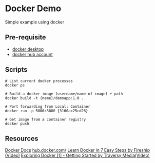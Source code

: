 # Docker Demo

Simple example using docker

## Pre-requisite

- [docker desktop](https://hub.docker.com/editions/community/docker-ce-desktop-mac)
- [docker hub account](https://hub.docker.com/)

## Scripts

```shell
# List current docker processes
docker ps

# Build a docker image (username/name of image) + path
docker build -t {name}/demoapp:1.0 .

# Port forwarding from Local: Container
docker run -p 5000:8080 {3160ac25cd26}

# Get image from a container registry
docker push
```

## Resources

[Docker Docs](https://docs.docker.com/docker-hub/)
[hub.docker.com/](https://hub.docker.com/)
[Learn Docker in 7 Easy Steps by Fireship (Video)](https://www.youtube.com/watch?v=gAkwW2tuIqE)
[Exploring Docker [1] - Getting Started by Traversy Media(Video)](https://www.youtube.com/watch?v=Kyx2PsuwomE)

